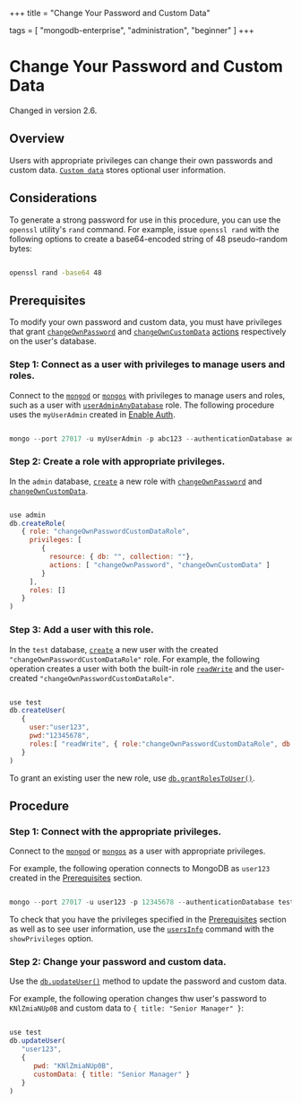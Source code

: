 +++
title = "Change Your Password and Custom Data"

tags = [ "mongodb-enterprise", "administration", "beginner" ]
+++

# Change Your Password and Custom Data

Changed in version 2.6.


## Overview

Users with appropriate privileges can change their own passwords and
custom data. [``Custom data``](https://docs.mongodb.com/manual/reference/system-users-collection/#admin.system.users.customData) stores
optional user information.


## Considerations

To generate a strong password for use in this procedure, you can use the
``openssl`` utility's ``rand`` command. For example, issue ``openssl
rand`` with the following options to create a base64-encoded string of 48
pseudo-random bytes:

```sh

openssl rand -base64 48

```

<span id="change-own-password-prereq"></span>


## Prerequisites

To modify your own password and custom data, you must have privileges
that grant [``changeOwnPassword``](https://docs.mongodb.com/manual/reference/privilege-actions/#changeOwnPassword) and
[``changeOwnCustomData``](https://docs.mongodb.com/manual/reference/privilege-actions/#changeOwnCustomData) [actions](https://docs.mongodb.com/manual/reference/privilege-actions/#security-user-actions) respectively on the user's database.


### Step 1: Connect as a user with privileges to manage users and roles.

Connect to the [``mongod``](https://docs.mongodb.com/manual/reference/program/mongod/#bin.mongod) or [``mongos``](https://docs.mongodb.com/manual/reference/program/mongos/#bin.mongos) with privileges
to manage users and roles, such as a user with
[``userAdminAnyDatabase``](https://docs.mongodb.com/manual/reference/built-in-roles/#userAdminAnyDatabase) role. The following procedure uses the
``myUserAdmin`` created in [Enable Auth](enable-authentication/).

```javascript

mongo --port 27017 -u myUserAdmin -p abc123 --authenticationDatabase admin

```


### Step 2: Create a role with appropriate privileges.

In the ``admin`` database, [``create``](https://docs.mongodb.com/manual/reference/method/db.createRole/#db.createRole) a new
role with [``changeOwnPassword``](https://docs.mongodb.com/manual/reference/privilege-actions/#changeOwnPassword) and
[``changeOwnCustomData``](https://docs.mongodb.com/manual/reference/privilege-actions/#changeOwnCustomData).

```javascript

use admin
db.createRole(
   { role: "changeOwnPasswordCustomDataRole",
     privileges: [
        {
          resource: { db: "", collection: ""},
          actions: [ "changeOwnPassword", "changeOwnCustomData" ]
        }
     ],
     roles: []
   }
)

```


### Step 3: Add a user with this role.

In the ``test`` database, [``create``](https://docs.mongodb.com/manual/reference/method/db.createUser/#db.createUser) a new user with
the created ``"changeOwnPasswordCustomDataRole"`` role. For example, the following
operation creates a user with both the built-in role [``readWrite``](https://docs.mongodb.com/manual/reference/built-in-roles/#readWrite) and
the user-created ``"changeOwnPasswordCustomDataRole"``.

```javascript

use test
db.createUser(
   {
     user:"user123",
     pwd:"12345678",
     roles:[ "readWrite", { role:"changeOwnPasswordCustomDataRole", db:"admin" } ]
   }
)

```

To grant an existing user the new role, use
[``db.grantRolesToUser()``](https://docs.mongodb.com/manual/reference/method/db.grantRolesToUser/#db.grantRolesToUser).


## Procedure


### Step 1: Connect with the appropriate privileges.

Connect to the [``mongod``](https://docs.mongodb.com/manual/reference/program/mongod/#bin.mongod) or [``mongos``](https://docs.mongodb.com/manual/reference/program/mongos/#bin.mongos) as a user with
appropriate privileges.

For example, the following operation connects to MongoDB as
``user123`` created in the [Prerequisites](#change-own-password-prereq)
section.

```javascript

mongo --port 27017 -u user123 -p 12345678 --authenticationDatabase test

```

To check that you have the privileges specified in the
[Prerequisites](#change-own-password-prereq) section as well as to see user
information, use the [``usersInfo``](https://docs.mongodb.com/manual/reference/command/usersInfo/#dbcmd.usersInfo) command with the
``showPrivileges`` option.


### Step 2: Change your password and custom data.

Use the [``db.updateUser()``](https://docs.mongodb.com/manual/reference/method/db.updateUser/#db.updateUser) method to update the password and
custom data.

For example, the following operation changes thw user's password to
``KNlZmiaNUp0B`` and custom data to ``{ title: "Senior Manager" }``:

```javascript

use test
db.updateUser(
   "user123",
   {
      pwd: "KNlZmiaNUp0B",
      customData: { title: "Senior Manager" }
   }
)

```
